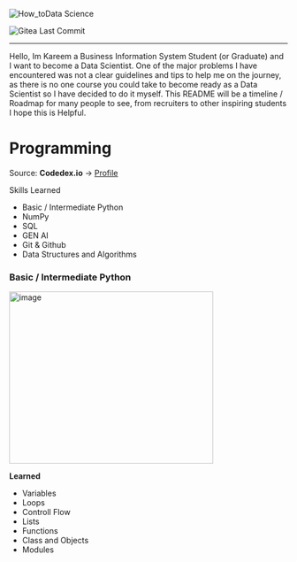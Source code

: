 ![How_toData Science](https://github.com/user-attachments/assets/909f8629-a418-4256-ba15-93a05ffdba86)

![Gitea Last Commit](https://img.shields.io/gitea/last-commit/kareemkotb/How%20to%20Data%20Science)

***
Hello, Im Kareem a Business Information System Student (or Graduate) and I want to become a Data Scientist. One of the major problems I have encountered was not a clear guidelines and tips to help me on the journey, as there is no one course you could take to become ready as a Data Scientist so I have decided to do it myself. This README will be a timeline / Roadmap for many people to see, from recruiters to other inspiring students
I hope this is Helpful.

# Programming
Source: **Codedex.io** → [Profile](https://www.codedex.io/@Kreamy)

Skills Learned
  - Basic / Intermediate Python
  - NumPy
  - SQL
  - GEN AI
  - Git & Github
  - Data Structures and Algorithms

### Basic / Intermediate Python

<img width="369" height="311" alt="image" src="https://github.com/user-attachments/assets/cab99b83-8c79-47cd-9a23-818eaad22850" />

**Learned** 
- Variables
- Loops
- Controll Flow
- Lists
- Functions
- Class and Objects
- Modules






